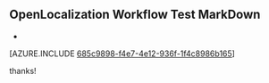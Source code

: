 ## OpenLocalization Workflow Test MarkDown
* 

[AZURE.INCLUDE [685c9898-f4e7-4e12-936f-1f4c8986b165](calleeMd1.md)]

 
thanks!